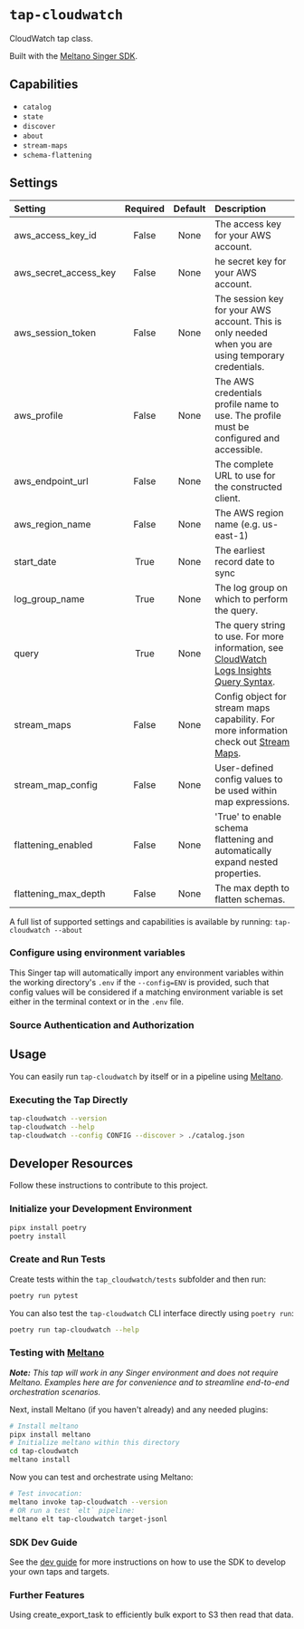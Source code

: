 # `tap-cloudwatch`

CloudWatch tap class.

Built with the [Meltano Singer SDK](https://sdk.meltano.com).

## Capabilities

* `catalog`
* `state`
* `discover`
* `about`
* `stream-maps`
* `schema-flattening`

## Settings

| Setting              | Required | Default | Description |
|:---------------------|:--------:|:-------:|:------------|
| aws_access_key_id    | False    | None    | The access key for your AWS account. |
| aws_secret_access_key| False    | None    | he secret key for your AWS account. |
| aws_session_token    | False    | None    | The session key for your AWS account. This is only needed when you are using temporary credentials. |
| aws_profile          | False    | None    | The AWS credentials profile name to use. The profile must be configured and accessible. |
| aws_endpoint_url     | False    | None    | The complete URL to use for the constructed client. |
| aws_region_name      | False    | None    | The AWS region name (e.g. us-east-1)  |
| start_date           | True     | None    | The earliest record date to sync |
| log_group_name       | True     | None    | The log group on which to perform the query. |
| query                | True     | None    | The query string to use. For more information, see [CloudWatch Logs Insights Query Syntax](https://docs.aws.amazon.com/AmazonCloudWatch/latest/logs/CWL_QuerySyntax.html). |
| stream_maps          | False    | None    | Config object for stream maps capability. For more information check out [Stream Maps](https://sdk.meltano.com/en/latest/stream_maps.html). |
| stream_map_config    | False    | None    | User-defined config values to be used within map expressions. |
| flattening_enabled   | False    | None    | 'True' to enable schema flattening and automatically expand nested properties. |
| flattening_max_depth | False    | None    | The max depth to flatten schemas. |

A full list of supported settings and capabilities is available by running: `tap-cloudwatch --about`

### Configure using environment variables

This Singer tap will automatically import any environment variables within the working directory's
`.env` if the `--config=ENV` is provided, such that config values will be considered if a matching
environment variable is set either in the terminal context or in the `.env` file.

### Source Authentication and Authorization

<!--
Developer TODO: If your tap requires special access on the source system, or any special authentication requirements, provide those here.
-->

## Usage

You can easily run `tap-cloudwatch` by itself or in a pipeline using [Meltano](https://meltano.com/).

### Executing the Tap Directly

```bash
tap-cloudwatch --version
tap-cloudwatch --help
tap-cloudwatch --config CONFIG --discover > ./catalog.json
```

## Developer Resources

Follow these instructions to contribute to this project.

### Initialize your Development Environment

```bash
pipx install poetry
poetry install
```

### Create and Run Tests

Create tests within the `tap_cloudwatch/tests` subfolder and
  then run:

```bash
poetry run pytest
```

You can also test the `tap-cloudwatch` CLI interface directly using `poetry run`:

```bash
poetry run tap-cloudwatch --help
```

### Testing with [Meltano](https://www.meltano.com)

_**Note:** This tap will work in any Singer environment and does not require Meltano.
Examples here are for convenience and to streamline end-to-end orchestration scenarios._

<!--
Developer TODO:
Your project comes with a custom `meltano.yml` project file already created. Open the `meltano.yml` and follow any "TODO" items listed in
the file.
-->

Next, install Meltano (if you haven't already) and any needed plugins:

```bash
# Install meltano
pipx install meltano
# Initialize meltano within this directory
cd tap-cloudwatch
meltano install
```

Now you can test and orchestrate using Meltano:

```bash
# Test invocation:
meltano invoke tap-cloudwatch --version
# OR run a test `elt` pipeline:
meltano elt tap-cloudwatch target-jsonl
```

### SDK Dev Guide

See the [dev guide](https://sdk.meltano.com/en/latest/dev_guide.html) for more instructions on how to use the SDK to
develop your own taps and targets.

### Further Features

Using create_export_task to efficiently bulk export to S3 then read that data.
